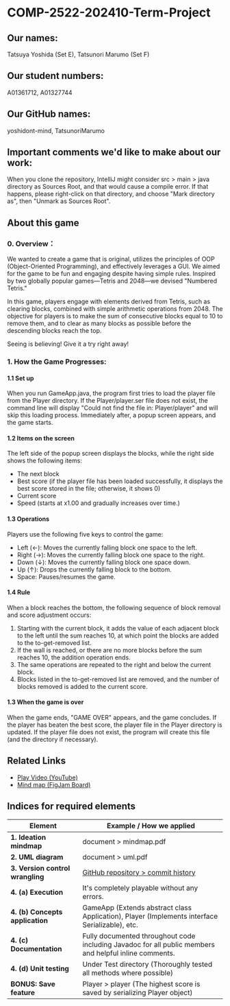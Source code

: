 # COMP-2522-202410-Term-Project

## Our names:
Tatsuya Yoshida (Set E), Tatsunori Marumo (Set F)

## Our student numbers:
A01361712, A01327744

## Our GitHub names:
yoshidont-mind, TatsunoriMarumo

## Important comments we'd like to make about our work:
When you clone the repository, IntelliJ might consider src > main > java directory as Sources Root, and that would cause a compile error. If that happens, please right-click on that directory, and choose "Mark directory as", then "Unmark as Sources Root". 

## About this game
### __0. Overview：__
We wanted to create a game that is original, utilizes the principles of OOP (Object-Oriented Programming), and effectively leverages a GUI. We aimed for the game to be fun and engaging despite having simple rules. Inspired by two globally popular games—Tetris and 2048—we devised "Numbered Tetris."

In this game, players engage with elements derived from Tetris, such as clearing blocks, combined with simple arithmetic operations from 2048. The objective for players is to make the sum of consecutive blocks equal to 10 to remove them, and to clear as many blocks as possible before the descending blocks reach the top.

Seeing is believing! Give it a try right away!

### __1. How the Game Progresses:__

#### 1.1 Set up
When you run GameApp.java, the program first tries to load the player file from the Player directory. If the Player/player.ser file does not exist, the command line will display "Could not find the file in: Player/player" and will skip this loading process. Immediately after, a popup screen appears, and the game starts.

#### 1.2 Items on the screen
The left side of the popup screen displays the blocks, while the right side shows the following items:
- The next block
- Best score (if the player file has been loaded successfully, it displays the best score stored in the file; otherwise, it shows 0)
- Current score
- Speed (starts at x1.00 and gradually increases over time.)

#### 1.3 Operations
Players use the following five keys to control the game:
- Left (←): Moves the currently falling block one space to the left.
- Right (→): Moves the currently falling block one space to the right.
- Down (↓): Moves the currently falling block one space down.
- Up (↑): Drops the currently falling block to the bottom.
- Space: Pauses/resumes the game.

#### 1.4 Rule
When a block reaches the bottom, the following sequence of block removal and score adjustment occurs:
1. Starting with the current block, it adds the value of each adjacent block to the left until the sum reaches 10, at which point the blocks are added to the to-get-removed list.
2. If the wall is reached, or there are no more blocks before the sum reaches 10, the addition operation ends.
3. The same operations are repeated to the right and below the current block.
4. Blocks listed in the to-get-removed list are removed, and the number of blocks removed is added to the current score.

#### 1.3 When the game is over
When the game ends, "GAME OVER" appears, and the game concludes. If the player has beaten the best score, the player file in the Player directory is updated. If the player file does not exist, the program will create this file (and the directory if necessary).

## Related Links
- [Play Video (YouTube)](https://youtu.be/gV2Q6PhEKKY)
- [Mind map (FigJam Board)](https://www.figma.com/file/6bLAycrmsc6pl4sIQ3BrK2/term-project-Tats-Tatsnori?type=whiteboard&node-id=0%3A1&t=Aaqj5ZrGC26gpV8b-1)

## Indices for required elements
| **Element**                      | **Example / How we applied**                                                                                                       |
|----------------------------------|------------------------------------------------------------------------------------------------------------------------------------|
| **1. Ideation mindmap**          | document > mindmap.pdf                                                                                                             |
| **2. UML diagram**               | document > uml.pdf                                                                                                                 |
| **3. Version control wrangling** | [GitHub repository > commit history](https://github.com/yoshidont-mind/COMP-2522-202410-Term-Project-Tats-Tatsunori/commits/main/) |
| **4. (a) Execution**             | It's completely playable without any errors.                                                                                       |
| **4. (b) Concepts application**  | GameApp (Extends abstract class Application), Player (Implements interface Serializable), etc.                                     |
| **4. (c) Documentation**         | Fully documented throughout code including Javadoc for all public members and helpful inline comments.                             |
| **4. (d) Unit testing**          | Under Test directory (Thoroughly tested all methods where possible)                                                                |
| **BONUS: Save feature**          | Player > player (The highest score is saved by serializing Player object)                                                          |

